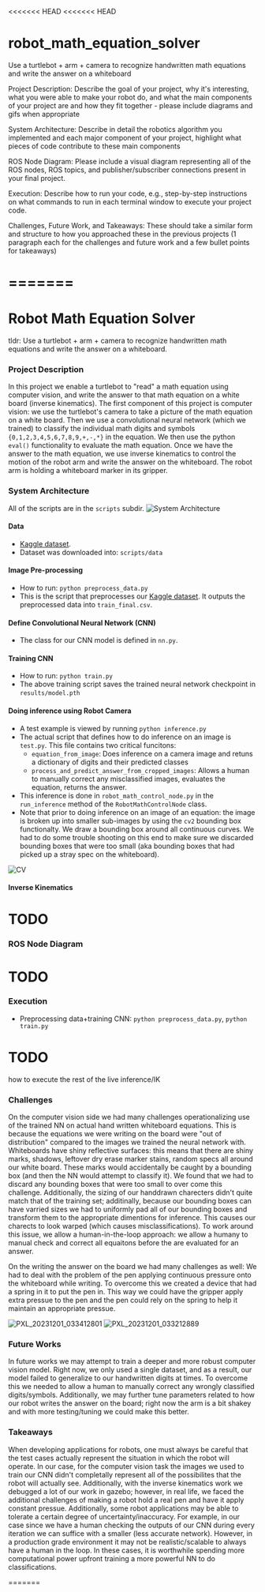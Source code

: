 <<<<<<< HEAD
<<<<<<< HEAD
# robot_math_equation_solver
Use a turtlebot + arm + camera to recognize handwritten math equations and write the answer on a whiteboard


Project Description: Describe the goal of your project, why it's interesting, what you were able to make your robot do, and what the main components of your project are and how they fit together - please include diagrams and gifs when appropriate

System Architecture: Describe in detail the robotics algorithm you implemented and each major component of your project, highlight what pieces of code contribute to these main components

ROS Node Diagram: Please include a visual diagram representing all of the ROS nodes, ROS topics, and publisher/subscriber connections present in your final project.

Execution: Describe how to run your code, e.g., step-by-step instructions on what commands to run in each terminal window to execute your project code.

Challenges, Future Work, and Takeaways: These should take a similar form and structure to how you approached these in the previous projects (1 paragraph each for the challenges and future work and a few bullet points for takeaways)

=======
=======
# Robot Math Equation Solver
tldr:  Use a turtlebot + arm + camera to recognize handwritten math equations and write the answer on a whiteboard.

### Project Description
In this project we enable a turtlebot to "read" a math equation using computer vision, and write the answer to that math equation on a white board (inverse kinematics). The first component of this project is computer vision: we use the turtlebot's camera to take a picture of the math equation on a white board. Then we use a convolutional neural network (which we trained) to classify the individual math digits and symbols `{0,1,2,3,4,5,6,7,8,9,+,-,*}` in the equation. We then use the python `eval()` functionality to evaluate the math equation. Once we have the answer to the math equation, we use inverse kinematics to control the motion of the robot arm and write the answer on the whiteboard. The robot arm is holding a whiteboard marker in its gripper.

### System Architecture 

All of the scripts are in the `scripts` subdir.
![System Architecture](https://github.com/msakarvadia/robot_math_equation_solver/assets/90344922/88ccec82-cb20-473e-a0c8-826d04106a72)

#### Data

- [Kaggle dataset](https://www.kaggle.com/datasets/xainano/handwrittenmathsymbols).
- Dataset was downloaded into: `scripts/data`

#### Image Pre-processing

- How to run: `python preprocess_data.py`
- This is the script that preprocesses our [Kaggle dataset](https://www.kaggle.com/datasets/xainano/handwrittenmathsymbols). It outputs the preprocessed data into `train_final.csv`.

#### Define Convolutional Neural Network (CNN)

- The class for our CNN model is defined in `nn.py`.

#### Training CNN

- How to run: `python train.py`
- The above training script saves the trained neural network checkpoint in `results/model.pth`

#### Doing inference using Robot Camera

- A test example is viewed by running `python inference.py`
- The actual script that defines how to do inference on an image is `test.py`. This file contains two critical funcitons:
    -  `equation_from_image`: Does inference on a camera image and retuns a dictionary of digits and their predicted classes
    -  `process_and_predict_answer_from_cropped_images`: Allows a human to manually correct any misclassified images, evaluates the equation, returns the answer.
- This inference is done in `robot_math_control_node.py` in the `run_inference` method of the `RobotMathControlNode` class.
- Note that prior to doing inference on an image of an equation: the image is broken up into smaller sub-images by using the `cv2` bounding box functionalty. We draw a bounding box around all continuous curves. We had to do some trouble shooting on this end to make sure we discarded bounding boxes that were too small (aka bounding boxes that had picked up a stray spec on the whiteboard).

![CV](https://github.com/msakarvadia/robot_math_equation_solver/assets/22324068/787107c2-ce09-474b-bfdd-73cdf9ce8fc7)


#### Inverse Kinematics

# TODO

### ROS Node Diagram

# TODO

### Execution

- Preprocessing data+training CNN: `python preprocess_data.py`, `python train.py`
# TODO
how to execute the rest of the live inference/IK

### Challenges

On the computer vision side we had many challenges operationalizing use of the trained NN on actual hand written whiteboard equations. This is because the equations we were writing on the board were "out of distribution" compared to the images we trained the neural network with. Whiteboards have shiny reflective surfaces: this means that there are shiny marks, shadows, leftover dry erase marker stains, random specs all around our white board. These marks would accidentally be caught by a bounding box (and then the NN would attempt to classify it). We found that we had to discard any bounding boxes that were too small to over come this challenge. Additionally, the sizing of our handdrawn charecters didn't quite match that of the training set; additinally, because our bounding boxes can have varried sizes we had to uniformly pad all of our bounding boxes and transform them to the appropriate dimentions for inference. This causes our charects to look warped (which causes misclassifications). To work around this issue, we allow a human-in-the-loop approach: we allow a humany to manual check and correct all equaitons before the are evaluated for an answer.

On the writing the answer on the board we had many challenges as well: We had to deal with the problem of the pen applying continuous pressure onto the whiteboard while writing. To overcome this we created a device that had a spring in it to put the pen in. This way we could have the gripper apply extra pressue to the pen and the pen could rely on the spring to help it maintain an appropriate pressue.

![PXL_20231201_033412801](https://github.com/msakarvadia/robot_math_equation_solver/assets/22324068/e23cd354-c6c4-4cbf-9838-b877b3658d7d)
![PXL_20231201_033212889](https://github.com/msakarvadia/robot_math_equation_solver/assets/22324068/7881fdeb-70a1-4639-a570-bca53d0fb670)


### Future Works

In future works we may attempt to train a deeper and more robust computer vision model. Right now, we only used a single dataset, and as a result, our model failed to generalize to our handwritten digits at times. To overcome this we needed to allow a human to manually correct any wrongly classified digits/symbols. Additionally, we may further tune parameters related to how our robot writes the answer on the board; right now the arm is a bit shakey and with more testing/tuning we could make this better.

### Takeaways

When developing applications for robots, one must always be careful that the test cases actually represent the situation in which the robot will operate. In our case, for the computer vision task the images we used to train our CNN didn't completally represent all of the possibilites that the robot will actually see. Additionally, with the inverse kinematics work we debugged a lot of our work in gazebo; however, in real life, we faced the additional challenges of making a robot hold a real pen and have it apply constant pressue. Additionally, some robot applications may be able to tolerate a certain degree of uncertainty/inaccuracy. For example, in our case since we have a human checking the outputs of our CNN during every iteration we can suffice with a smaller (less accurate network). However, in a production grade environment it may not be realistic/scalable to always have a human in the loop. In these cases, it is worthwhile spending more computational power upfront training a more powerful NN to do classifications.

=======

